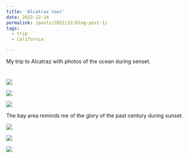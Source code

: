 ```yaml
---
title: 'Alcatraz tour'
date: 2022-12-14
permalink: /posts/2022/12/blog-post-1/
tags:
  - trip
  - California

---
```


My trip to Alcatraz with photos of the ocean during senset.

# 

![](images/posts/0000.jpg)

![](images/posts/0004.jpg)

![](images/posts/0005.jpg)

The bay area reminds me of the glory of the past century during sunset.

![](/images/posts/0001.jpg)

![](/images/posts/0002.jpg)

![](/images/posts/0003.jpg)